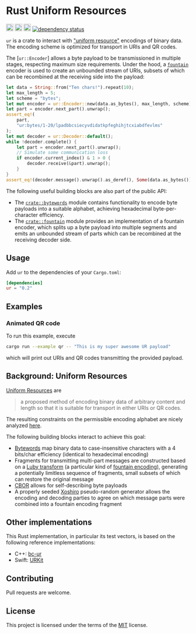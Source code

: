 Rust Uniform Resources
======================
[<img alt="build status" src="https://img.shields.io/github/actions/workflow/status/dspicher/ur-rs/rust.yml?branch=master&logo=github" height="20">](https://github.com/dspicher/ur-rs/actions)
[<img alt="build status" src="https://img.shields.io/codecov/c/gh/dspicher/ur-rs?logo=codecov" height="20">](https://codecov.io/gh/dspicher/ur-rs)
[<img alt="build status" src="https://img.shields.io/crates/v/ur.svg" height="20">](https://crates.io/crates/ur)
[![dependency status](https://deps.rs/repo/github/dspicher/ur-rs/status.svg)](https://deps.rs/repo/github/dspicher/ur-rs)

<!-- cargo-rdme start -->

`ur` is a crate to interact with ["uniform resource"](https://github.com/BlockchainCommons/Research/blob/master/papers/bcr-2020-005-ur.md) encodings of binary data.
The encoding scheme is optimized for transport in URIs and QR codes.

The [`ur::Encoder`] allows a byte payload to be transmissioned in
multiple stages, respecting maximum size requirements. Under the hood,
a [`fountain`](https://en.wikipedia.org/wiki/Fountain_code) encoder is used to create an unbounded stream of URIs,
subsets of which can be recombined at the receiving side into the payload:
```rust
let data = String::from("Ten chars!").repeat(10);
let max_length = 5;
let scheme = "bytes";
let mut encoder = ur::Encoder::new(data.as_bytes(), max_length, scheme).unwrap();
let part = encoder.next_part().unwrap();
assert_eq!(
    part,
    "ur:bytes/1-20/lpadbbcsiecyvdidatkpfeghihjtcxiabdfevlms"
);
let mut decoder = ur::Decoder::default();
while !decoder.complete() {
    let part = encoder.next_part().unwrap();
    // Simulate some communication loss
    if encoder.current_index() & 1 > 0 {
        decoder.receive(&part).unwrap();
    }
}
assert_eq!(decoder.message().unwrap().as_deref(), Some(data.as_bytes()));
```

The following useful building blocks are also part of the public API:
 - The [`crate::bytewords`](https://docs.rs/ur/latest/ur/bytewords/) module contains functionality
   to encode byte payloads into a suitable alphabet, achieving hexadecimal
   byte-per-character efficiency.
 - The [`crate::fountain`](https://docs.rs/ur/latest/ur/fountain/) module provides an implementation
   of a fountain encoder, which splits up a byte payload into multiple segments
   and emits an unbounded stream of parts which can be recombined at the receiving
   decoder side.

<!-- cargo-rdme end -->

## Usage

Add `ur` to the dependencies of your `Cargo.toml`:
```toml
[dependencies]
ur = "0.2"
```

## Examples

### Animated QR code
To run this example, execute
```bash
cargo run --example qr -- "This is my super awesome UR payload"
```
which will print out URIs and QR codes transmitting the provided payload.

## Background: Uniform Resources
[Uniform Resources](https://github.com/BlockchainCommons/Research/blob/master/papers/bcr-2020-005-ur.md) are
> a proposed method of encoding binary data of arbitrary content and length so that it is suitable for transport in either URIs or QR codes.

The resulting constraints on the permissible encoding alphabet are nicely analyzed [here](https://github.com/BlockchainCommons/Research/blob/master/papers/bcr-2020-003-uri-binary-compatibility.md).

The following building blocks interact to achieve this goal:
- [Bytewords](https://github.com/BlockchainCommons/Research/blob/master/papers/bcr-2020-012-bytewords.md) map binary data to case-insensitive characters with a 4 bits/char efficiency (identical to hexadecimal encoding)
- Fragments for transmitting multi-part messages are constructed based on a [Luby transform](https://en.wikipedia.org/wiki/Luby_transform_code) (a particular kind of [fountain encoding](https://en.wikipedia.org/wiki/Fountain_code)), generating a potentially limitless sequence of fragments, small subsets of which can restore the original message
- [CBOR](https://tools.ietf.org/html/rfc7049) allows for self-describing byte payloads
- A properly seeded [Xoshiro](https://en.wikipedia.org/wiki/Xorshift#xoshiro_and_xoroshiro) pseudo-random generator allows the encoding and decoding parties to agree on which message parts were combined into a fountain encoding fragment

## Other implementations
This Rust implementation, in particular its test vectors, is based on the following reference implementations:
- C++: [bc-ur](https://github.com/BlockchainCommons/bc-ur/)
- Swift: [URKit](https://github.com/blockchaincommons/URKit)

## Contributing
Pull requests are welcome.

## License
This project is licensed under the terms of the [MIT](https://choosealicense.com/licenses/mit/) license.
